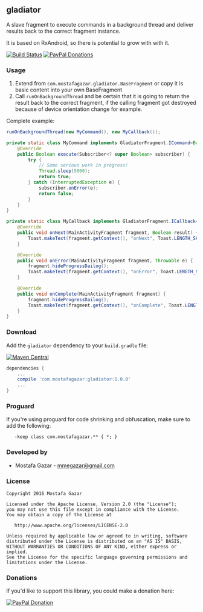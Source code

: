 ## gladiator

A slave fragment to execute commands in a background thread and deliver results back to the correct fragment instance.

It is based on RxAndroid, so there is potential to grow with with it.

[![Build Status](https://travis-ci.org/MostafaGazar/gladiator.svg)](https://travis-ci.org/MostafaGazar/gladiator)
[![PayPal Donations](https://img.shields.io/badge/paypal-donate-yellow.svg?style=flat)](https://www.paypal.com/cgi-bin/webscr?cmd=_donations&business=mmegazar%40gmail%2ecom&lc=NZ&item_name=Mostafa%20Gazar&item_number=GitHub&currency_code=USD&bn=PP%2dDonationsBF%3abtn_donateCC_LG%2egif%3aNonHosted)

### Usage

1. Extend from `com.mostafagazar.gladiator.BaseFragment` or copy it is basic content into your own BaseFragment
2. Call `runOnBackgroundThread` and be certain that it is going to return the result back to the correct fragment, if the calling fragment got destroyed because of device orientation change for example.

Complete example:
```java
runOnBackgroundThread(new MyCommand(), new MyCallback());

private static class MyCommand implements GladiatorFragment.ICommand<Boolean> {
    @Override
    public Boolean execute(Subscriber<? super Boolean> subscriber) {
        try {
            // Some serious work in progress!
            Thread.sleep(5000);
            return true;
        } catch (InterruptedException e) {
            subscriber.onError(e);
            return false;
        }
    }
}

private static class MyCallback implements GladiatorFragment.ICallback<MainActivityFragment, Boolean> {
    @Override
    public void onNext(MainActivityFragment fragment, Boolean result) {
        Toast.makeText(fragment.getContext(), "onNext", Toast.LENGTH_SHORT).show();
    }

    @Override
    public void onError(MainActivityFragment fragment, Throwable e) {
        fragment.hideProgressDailog();
        Toast.makeText(fragment.getContext(), "onError", Toast.LENGTH_SHORT).show();
    }

    @Override
    public void onComplete(MainActivityFragment fragment) {
        fragment.hideProgressDailog();
        Toast.makeText(fragment.getContext(), "onComplete", Toast.LENGTH_SHORT).show();
    }
}
```

### Download

Add the `gladiator` dependency to your `build.gradle` file:

[![Maven Central](https://img.shields.io/maven-central/v/com.mostafagazar/gladiator.svg)](http://search.maven.org/#search%7Cga%7C1%7Cgladiator)
```groovy
dependencies {
    ...
    compile 'com.mostafagazar:gladiator:1.0.0'
    ...
}
```

### Proguard

If you're using proguard for code shrinking and obfuscation, make sure to add the following:
```proguard
   -keep class com.mostafagazar.** { *; }
```

### Developed by

* Mostafa Gazar - <mmegazar@gmail.com>

### License

    Copyright 2016 Mostafa Gazar

    Licensed under the Apache License, Version 2.0 (the "License");
    you may not use this file except in compliance with the License.
    You may obtain a copy of the License at

       http://www.apache.org/licenses/LICENSE-2.0

    Unless required by applicable law or agreed to in writing, software
    distributed under the License is distributed on an "AS IS" BASIS,
    WITHOUT WARRANTIES OR CONDITIONS OF ANY KIND, either express or implied.
    See the License for the specific language governing permissions and
    limitations under the License.
    
### Donations

If you'd like to support this library, you could make a donation here:

[![PayPal Donation](https://www.paypalobjects.com/en_US/i/btn/btn_donateCC_LG.gif)](https://www.paypal.com/cgi-bin/webscr?cmd=_donations&business=mmegazar%40gmail%2ecom&lc=NZ&item_name=Mostafa%20Gazar&item_number=GitHub&currency_code=USD&bn=PP%2dDonationsBF%3abtn_donateCC_LG%2egif%3aNonHosted)
